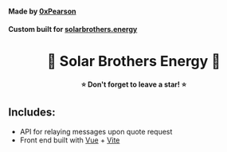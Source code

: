 #### Made by [0xPearson](https://devante.dev)
#### Custom built for [solarbrothers.energy](https://solarbrothers.energy)
<h1 align="center">🌱 Solar Brothers Energy 🌱</h1>
<h4 align="center">⭐ Don't forget to leave a star! ⭐</h4>

## Includes:
- API for relaying messages upon quote request
- Front end built with [Vue](https://vuejs.org/) + [Vite](https://vitejs.dev/)
